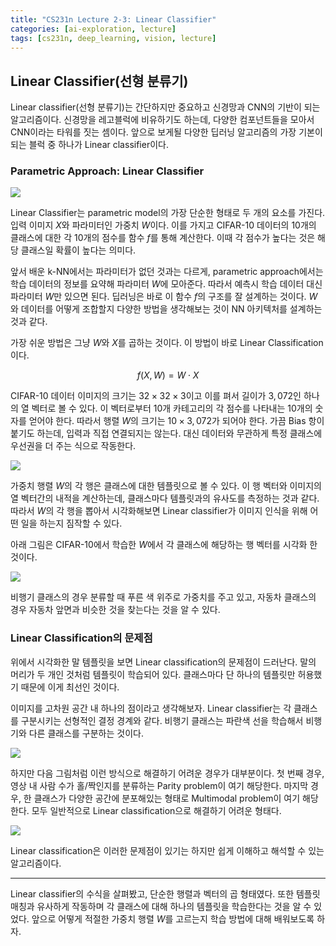 ```yaml
---
title: "CS231n Lecture 2-3: Linear Classifier"
categories: [ai-exploration, lecture]
tags: [cs231n, deep_learning, vision, lecture]
---
```


## Linear Classifier(선형 분류기)

Linear classifier(선형 분류기)는 간단하지만 중요하고 신경망과 CNN의 기반이 되는 알고리즘이다. 신경망을 레고블럭에 비유하기도 하는데, 다양한 컴포넌트들을 모아서 CNN이라는 타워를 짓는 셈이다. 앞으로 보게될 다양한 딥러닝 알고리즘의 가장 기본이 되는 블럭 중 하나가 Linear classifier이다.

### Parametric Approach: Linear Classifier

![](/2022-09-19-cs231n-2-3/image1.png)

Linear Classifier는 parametric model의 가장 단순한 형태로 두 개의 요소를 가진다. 입력 이미지 $X$와 파라미터인 가중치 $W$이다. 이를 가지고 CIFAR-10 데이터의 10개의 클래스에 대한 각 10개의 점수를 함수 $f$를 통해 계산한다. 이때 각 점수가 높다는 것은 해당 클래스일 확률이 높다는 의미다.

앞서 배운 k-NN에서는 파라미터가 없던 것과는 다르게, parametric approach에서는 학습 데이터의 정보를 요약해 파라미터 $W$에 모아준다. 따라서 예측시 학습 데이터 대신 파라미터 $W$만 있으면 된다. 딥러닝은 바로 이 함수 $f$의 구조를 잘 설계하는 것이다. $W$와 데이터를 어떻게 조합할지 다양한 방법을 생각해보는 것이 NN 아키텍처를 설계하는 것과 같다.

가장 쉬운 방법은 그냥 $W$와 $X$를 곱하는 것이다. 이 방법이 바로 Linear Classification이다.

$$
f(X, W) = W \cdot X
$$

CIFAR-10 데이터 이미지의 크기는 $32 \times 32 \times 3$이고 이를 펴서 길이가 $3,072$인 하나의 열 벡터로 볼 수 있다. 이 벡터로부터 $10$개 카테고리의 각 점수를 나타내는 $10$개의 숫자를 얻어야 한다. 따라서 행렬 $W$의 크기는 $10 \times 3,072$가 되어야 한다. 가끔 Bias 항이 붙기도 하는데, 입력과 직접 연결되지는 않는다. 대신 데이터와 무관하게 특정 클래스에 우선권을 더 주는 식으로 작동한다.

![](/2022-09-19-cs231n-2-3/image2.png)

가중치 행렬 $W$의 각 행은 클래스에 대한 템플릿으로 볼 수 있다. 이 행 벡터와 이미지의 열 벡터간의 내적을 계산하는데, 클래스마다 템플릿과의 유사도를 측정하는 것과 같다. 따라서 $W$의 각 행을 뽑아서 시각화해보면 Linear classifier가 이미지 인식을 위해 어떤 일을 하는지 짐작할 수 있다.

아래 그림은 CIFAR-10에서 학습한 $W$에서 각 클래스에 해당하는 행 벡터를 시각화 한 것이다.

![](/2022-09-19-cs231n-2-3/image3.png)

비행기 클래스의 경우 분류할 때 푸른 색 위주로 가중치를 주고 있고, 자동차 클래스의 경우 자동차 앞면과 비슷한 것을 찾는다는 것을 알 수 있다.

### Linear Classification의 문제점

위에서 시각화한 말 템플릿을 보면 Linear classification의 문제점이 드러난다. 말의 머리가 두 개인 것처럼 템플릿이 학습되어 있다. 클래스마다 단 하나의 템플릿만 허용했기 때문에 이게 최선인 것이다.

이미지를 고차원 공간 내 하나의 점이라고 생각해보자. Linear classifier는 각 클래스를 구분시키는 선형적인 결정 경계와 같다. 비행기 클래스는 파란색 선을 학습해서 비행기와 다른 클래스를 구분하는 것이다.

![](/2022-09-19-cs231n-2-3/image4.png)

하지만 다음 그림처럼 이런 방식으로 해결하기 어려운 경우가 대부분이다. 첫 번째 경우, 영상 내 사람 수가 홀/짝인지를 분류하는 Parity problem이 여기 해당한다. 마지막 경우, 한 클래스가 다양한 공간에 분포해있는 형태로 Multimodal problem이 여기 해당한다. 모두 일반적으로 Linear classification으로 해결하기 어려운 형태다.

![](/2022-09-19-cs231n-2-3/image5.png)


Linear classification은 이러한 문제점이 있기는 하지만 쉽게 이해하고 해석할 수 있는 알고리즘이다.

---

Linear classifier의 수식을 살펴봤고, 단순한 행렬과 벡터의 곱 형태였다. 또한 템플릿 매칭과 유사하게 작동하며 각 클래스에 대해 하나의 템플릿을 학습한다는 것을 알 수 있었다. 앞으로 어떻게 적절한 가중치 행렬 $W$를 고르는지 학습 방법에 대해 배워보도록 하자.
